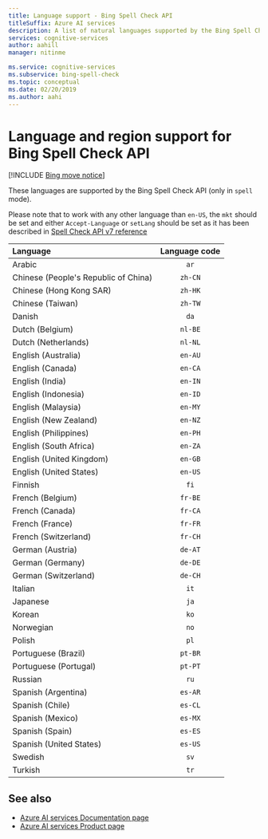 ```yaml
---
title: Language support - Bing Spell Check API
titleSuffix: Azure AI services
description: A list of natural languages supported by the Bing Spell Check API.
services: cognitive-services
author: aahill
manager: nitinme

ms.service: cognitive-services
ms.subservice: bing-spell-check
ms.topic: conceptual
ms.date: 02/20/2019
ms.author: aahi
---
```


# Language and region support for Bing Spell Check API

[!INCLUDE [Bing move notice](../bing-web-search/includes/bing-move-notice.md)]

These languages are supported by the Bing Spell Check API (only in `spell` mode).

Please note that to work with any other language than `en-US`, the `mkt` should be set and either `Accept-Language` or `setLang` should be set as it has been described in [Spell Check API v7 reference](/rest/api/cognitiveservices-bingsearch/bing-spell-check-api-v7-reference)

| Language    | Language code |
|:----------- |:-------------:|
| Arabic      | `ar`          |
| Chinese (People's Republic of China)     | `zh-CN`          |
| Chinese (Hong Kong SAR)    | `zh-HK`          |
| Chinese (Taiwan)     | `zh-TW`          |
| Danish      | `da`          |
| Dutch (Belgium)       | `nl-BE`          |
| Dutch (Netherlands)      | `nl-NL`          |
| English (Australia)    | `en-AU`          |
| English (Canada)     | `en-CA`          |
| English (India)    | `en-IN`          |
| English (Indonesia)     | `en-ID`          |
| English (Malaysia)     | `en-MY`          |
| English (New Zealand)    | `en-NZ`          |
| English (Philippines)     | `en-PH`          |
| English (South Africa)    | `en-ZA`          |
| English (United Kingdom)    | `en-GB`          |
| English (United States)    | `en-US`          |
| Finnish     | `fi`          |
| French (Belgium)     | `fr-BE`          |
| French (Canada)     | `fr-CA`          |
| French (France)     | `fr-FR`          |
| French (Switzerland)      | `fr-CH`          |
| German (Austria)      | `de-AT`          |
| German (Germany)      | `de-DE`          |
| German (Switzerland)      | `de-CH`          |
| Italian     | `it`          |
| Japanese    | `ja`          |
| Korean      | `ko`          |
| Norwegian   | `no`          |
| Polish      | `pl`          |
| Portuguese (Brazil)   | `pt-BR`|
| Portuguese (Portugal) | `pt-PT`|
| Russian     | `ru`          |
| Spanish (Argentina)    | `es-AR`          |
| Spanish (Chile)     | `es-CL`          |
| Spanish (Mexico)    | `es-MX`          |
| Spanish (Spain)    | `es-ES`          |
| Spanish (United States)    | `es-US`          |
| Swedish     | `sv`          |
| Turkish     | `tr`          |

## See also

- [Azure AI services Documentation page](../../ai-services/index.yml)
- [Azure AI services Product page](https://azure.microsoft.com/services/cognitive-services/)
